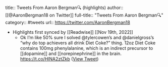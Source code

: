title:: Tweets From Aaron Bergman🔍 (highlights)
author:: [[@AaronBergman18 on Twitter]]
full-title:: "Tweets From Aaron Bergman🔍"
category:: #tweets
url:: https://twitter.com/AaronBergman18

- Highlights first synced by [[Readwise]] [[Nov 19th, 2022]]
	- Ok I’m like 50% sure I solved @tylercowen’s and @danielgross’s “why do top achievers all drink Diet Coke?” thing. 12oz Diet Coke contains 100mg phenylalanine, which is an indirect precursor to [[dopamine]] and [[norepinephrine]] in the brain.  https://t.co/HlNA2ztZkb ([View Tweet](https://twitter.com/AaronBergman18/status/1527333615763603456))